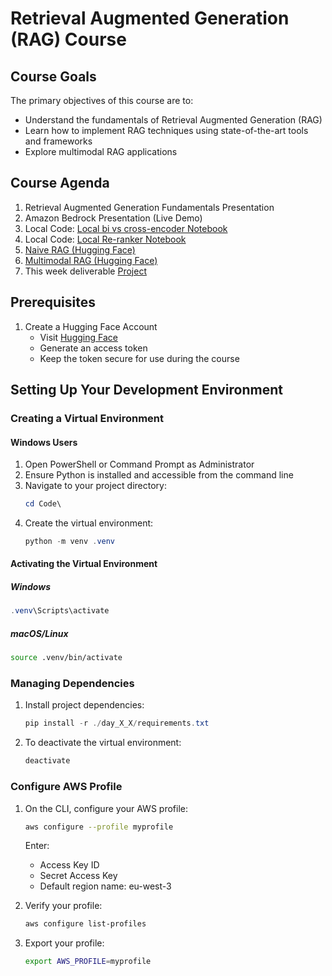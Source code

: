 # Retrieval Augmented Generation (RAG) Course

## Course Goals
The primary objectives of this course are to:
- Understand the fundamentals of Retrieval Augmented Generation (RAG)
- Learn how to implement RAG techniques using state-of-the-art tools and frameworks
- Explore multimodal RAG applications

## Course Agenda

1. Retrieval Augmented Generation Fundamentals Presentation
2. Amazon Bedrock Presentation (Live Demo)
2. Local Code: [Local bi vs cross-encoder Notebook](./bi_cross_encoder.ipynb)
3. Local Code: [Local Re-ranker Notebook](./reranking.ipynb)
4. [Naive RAG (Hugging Face)](https://huggingface.co/learn/cookbook/rag_with_hf_and_milvus)
5. [Multimodal RAG (Hugging Face)](https://huggingface.co/learn/cookbook/faiss_with_hf_datasets_and_clip)
6. This week deliverable [Project](../Project)

## Prerequisites
1. Create a Hugging Face Account
   - Visit [Hugging Face](https://huggingface.co/)
   - Generate an access token
   - Keep the token secure for use during the course

## Setting Up Your Development Environment

### Creating a Virtual Environment

#### Windows Users
1. Open PowerShell or Command Prompt as Administrator
2. Ensure Python is installed and accessible from the command line
3. Navigate to your project directory:
   ```powershell
   cd Code\
   ```
4. Create the virtual environment:
   ```powershell
   python -m venv .venv
   ```

#### Activating the Virtual Environment

##### Windows
```powershell
.venv\Scripts\activate
```

##### macOS/Linux
```bash
source .venv/bin/activate
```

### Managing Dependencies
1. Install project dependencies:
   ```powershell
   pip install -r ./day_X_X/requirements.txt
   ```

2. To deactivate the virtual environment:
   ```powershell
   deactivate
   ```

### Configure AWS Profile 
1. On the CLI, configure your AWS profile:
   ```bash
   aws configure --profile myprofile
   ```
   Enter:
   - Access Key ID
   - Secret Access Key
   - Default region name: eu-west-3

2. Verify your profile:
   ```bash
   aws configure list-profiles
   ```

3. Export your profile:
   ```bash
   export AWS_PROFILE=myprofile
   ```

